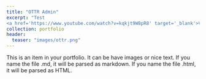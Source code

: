 ```yaml
---
title: "OTTR Admin"
excerpt: "Test  
<a href='https://www.youtube.com/watch?v=kqkjt9W8pR8' target='_blank'>Video of website</a><br/><img src='/images/ottr.png'>"
collection: portfolio
header:
  teaser: "images/ottr.png"
---
```


This is an item in your portfolio. It can be have images or nice text. If you name the file .md, it will be parsed as markdown. If you name the file .html, it will be parsed as HTML. 
